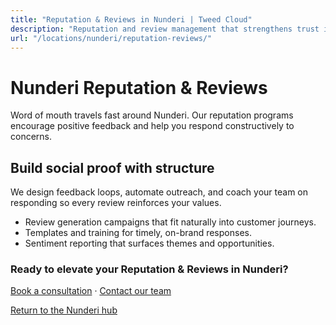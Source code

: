 ```yaml
---
title: "Reputation & Reviews in Nunderi | Tweed Cloud"
description: "Reputation and review management that strengthens trust in Nunderi."
url: "/locations/nunderi/reputation-reviews/"
---
```


# Nunderi Reputation & Reviews

Word of mouth travels fast around Nunderi. Our reputation programs encourage positive feedback and help you respond constructively to concerns.

## Build social proof with structure

We design feedback loops, automate outreach, and coach your team on responding so every review reinforces your values.

- Review generation campaigns that fit naturally into customer journeys.
- Templates and training for timely, on-brand responses.
- Sentiment reporting that surfaces themes and opportunities.

### Ready to elevate your Reputation & Reviews in Nunderi?

[Book a consultation](/consultation/) · [Contact our team](/contact/)

[Return to the Nunderi hub](/locations/nunderi/)
